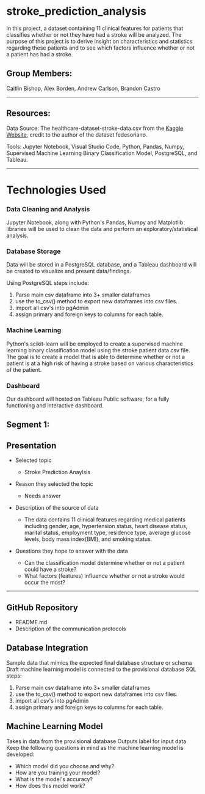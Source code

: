 # stroke_prediction_analysis

In this project, a dataset containing 11 clinical features for patients that classifies whether or not they have had a stroke will be analyzed. The purpose of this project is to derive insight on characteristics and statistics regarding these patients and to see which factors influence whether or not a patient has had a stroke. 

## Group Members: 

Caitlin Bishop,
Alex Borden,
Andrew Carlson,
Brandon Castro

---

## Resources:

Data Source: The healthcare-dataset-stroke-data.csv from the [Kaggle Website](https://www.kaggle.com/datasets/fedesoriano/stroke-prediction-dataset?resource=download), credit to the author of the dataset fedesoriano.

Tools: Jupyter Notebook, Visual Studio Code, Python, Pandas, Numpy, Supervised Machine Learning Binary Classification Model, PostgreSQL, and Tableau.

---

# Technologies Used

### Data Cleaning and Analysis
Jupyter Notebook, along with Python's Pandas, Numpy and Matplotlib libraries will be used to clean the data and perform an exploratory/statistical analysis. 

### Database Storage
Data will be stored in a PostgreSQL database, and a Tableau dashboard will be created to visualize and present data/findings.<br/>

Using PostgreSQL steps include:
1.	Parse main csv dataframe into 3+ smaller dataframes
2.	use the to_csv() method to export new dataframes into csv files.
3.	import all csv's into pgAdmin
4.	assign primary and foreign keys to columns for each table.

### Machine Learning
Python's scikit-learn will be employed to create a supervised machine learning binary classification model using the stroke patient data csv file. The goal is to create a model that is able to determine whether or not a patient is at a high risk of having a stroke based on various characteristics of the patient.

### Dashboard
Our dashboard will hosted on Tableau Public software, for a fully functioning and interactive dashboard. 

## Segment 1:

## Presentation 

* Selected topic
    * Stroke Prediction Anaylsis

* Reason they selected the topic
    * Needs answer

* Description of the source of data
    * The data contains 11 clinical features regarding medical patients including gender, age, hypertension status,	heart disease status, marital status, employment type, residence type, average glucose levels, body mass index(BMI), and smoking status.

* Questions they hope to answer with the data
    * Can the classification model determine whether or not a patient could have a stroke?
    * What factors (features) influence whether or not a stroke would occur the most?

---

## GitHub Repository 

* README.md
* Description of the communication protocols

## Database Integration 
Sample data that mimics the expected final database structure or schema
Draft machine learning model is connected to the provisional database
SQL steps:
1.	Parse main csv dataframe into 3+ smaller dataframes
2.	use the to_csv() method to export new dataframes into csv files.
3.	import all csv's into pgAdmin
4.	assign primary and foreign keys to columns for each table.

## Machine Learning Model

Takes in data from the provisional database
Outputs label for input data
Keep the following questions in mind as the machine learning model is developed:
* Which model did you choose and why?
* How are you training your model?
* What is the model's accuracy?
* How does this model work?
